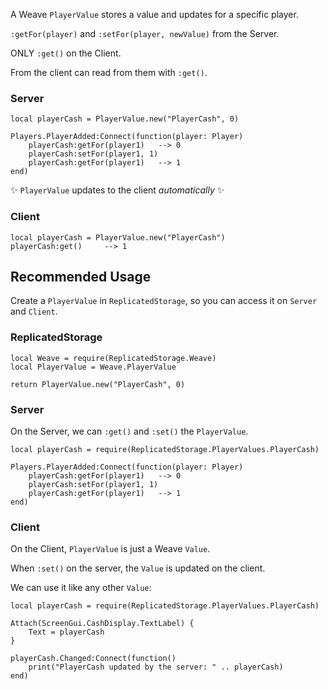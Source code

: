 A Weave `PlayerValue` stores a value and updates for a specific player.

`:getFor(player)` and `:setFor(player, newValue)` from the Server.

ONLY `:get()` on the Client.

From the client can read from them with `:get()`.

### Server

```luau
local playerCash = PlayerValue.new("PlayerCash", 0)

Players.PlayerAdded:Connect(function(player: Player)
    playerCash:getFor(player1)   --> 0
    playerCash:setFor(player1, 1)
    playerCash:getFor(player1)   --> 1
end)
```

✨ `PlayerValue` updates to the client _automatically_ ✨

### Client

```luau
local playerCash = PlayerValue.new("PlayerCash")
playerCash:get()     --> 1
```

## Recommended Usage

Create a `PlayerValue` in `ReplicatedStorage`, so you can access it on `Server` and `Client`.

### ReplicatedStorage

```luau
local Weave = require(ReplicatedStorage.Weave)
local PlayerValue = Weave.PlayerValue

return PlayerValue.new("PlayerCash", 0)
```

### Server

On the Server, we can `:get()` and `:set()` the `PlayerValue`.

```luau
local playerCash = require(ReplicatedStorage.PlayerValues.PlayerCash)

Players.PlayerAdded:Connect(function(player: Player)
    playerCash:getFor(player1)   --> 0
    playerCash:setFor(player1, 1)
    playerCash:getFor(player1)   --> 1
end)
```

### Client

On the Client, `PlayerValue` is just a Weave `Value`.

When `:set()` on the server, the `Value` is updated on the client.

We can use it like any other `Value`:

```luau
local playerCash = require(ReplicatedStorage.PlayerValues.PlayerCash)

Attach(ScreenGui.CashDisplay.TextLabel) {
    Text = playerCash
}

playerCash.Changed:Connect(function()
    print("PlayerCash updated by the server: " .. playerCash)
end)
```
